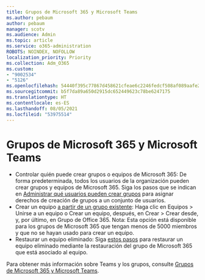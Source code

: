 ```yaml
---
title: Grupos de Microsoft 365 y Microsoft Teams
ms.author: pebaum
author: pebaum
manager: scotv
ms.audience: Admin
ms.topic: article
ms.service: o365-administration
ROBOTS: NOINDEX, NOFOLLOW
localization_priority: Priority
ms.collection: Adm_O365
ms.custom:
- "9002534"
- "5126"
ms.openlocfilehash: 54440f395c77867d458621cfeae6c2246fedcf508af089aafe2a78b63fe8a5b9
ms.sourcegitcommit: b5f7da89a650d2915dc652449623c78be6247175
ms.translationtype: HT
ms.contentlocale: es-ES
ms.lasthandoff: 08/05/2021
ms.locfileid: "53975514"
---
```

# <a name="microsoft-teams-and-microsoft-365-groups"></a>Grupos de Microsoft 365 y Microsoft Teams

- Controlar quién puede crear grupos o equipos de Microsoft 365: De forma predeterminada, todos los usuarios de la organización pueden crear grupos y equipos de Microsoft 365. Siga los pasos que se indican en [Administrar qué usuarios pueden crear grupos](https://support.office.com/article/4c46c8cb-17d0-44b5-9776-005fced8e618) para asignar derechos de creación de grupos a un conjunto de usuarios.
- Crear un equipo [a partir de un grupo existente](https://support.microsoft.com/office/24ec428e-40d7-4a1a-ab87-29be7d145865): Haga clic en Equipos > Unirse a un equipo o Crear un equipo, después, en Crear > Crear desde, y, por último, en Grupo de Office 365. Nota: Esta opción está disponible para los grupos de Microsoft 365 que tengan menos de 5000 miembros y que no se hayan usado para crear un equipo.
- Restaurar un equipo eliminado: Siga [estos pasos](https://docs.microsoft.com/microsoftteams/archive-or-delete-a-team#restore-a-deleted-team) para restaurar un equipo eliminado mediante la restauración del grupo de Microsoft 365 que está asociado al equipo.

Para obtener más información sobre Teams y los grupos, consulte [Grupos de Microsoft 365 y Microsoft Teams](https://docs.microsoft.com/microsoftteams/office-365-groups).
